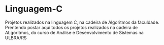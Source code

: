 # Linguagem-C
Projetos realizados na linguagem C, na cadeira de Algoritmos da faculdade.
Prentendo postar aqui todos os projetos realizados na cadeira de ALgoritmos, do curso de Análise e Desenvolvimento de Sistemas na ULBRA/RS
